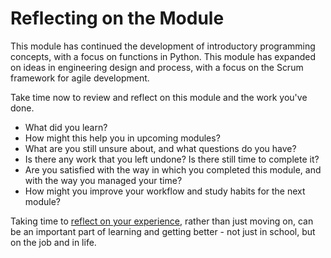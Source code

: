 # Reflecting on the Module

This module has continued the development of introductory programming concepts,
with a focus on functions in Python. This module has expanded on ideas in
engineering design and process, with a focus on the Scrum framework for agile
development.

Take time now to review and reflect on this module and the work you've done.

- What did you learn?
- How might this help you in upcoming modules?
- What are you still unsure about, and what questions do you have?
- Is there any work that you left undone? Is there still time to complete it?
- Are you satisfied with the way in which you completed this module, and with the way you managed your time?
- How might you improve your workflow and study habits for the next module?

Taking time to 
[reflect on your
experience](https://en.wikipedia.org/wiki/Reflective_practice), rather than
just moving on, can be an important part of learning and getting better - not
just in school, but on the job and in life.

